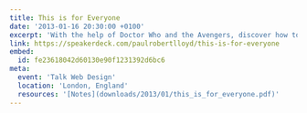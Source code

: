 ```yaml
---
title: This is for Everyone
date: '2013-01-16 20:30:00 +0100'
excerpt: 'With the help of Doctor Who and the Avengers, discover how to embrace the unpredictable nature of the web.'
link: https://speakerdeck.com/paulrobertlloyd/this-is-for-everyone
embed:
  id: fe23618042d60130e90f1231392d6bc6
meta:
  event: 'Talk Web Design'
  location: 'London, England'
  resources: '[Notes](downloads/2013/01/this_is_for_everyone.pdf)'
---
```

